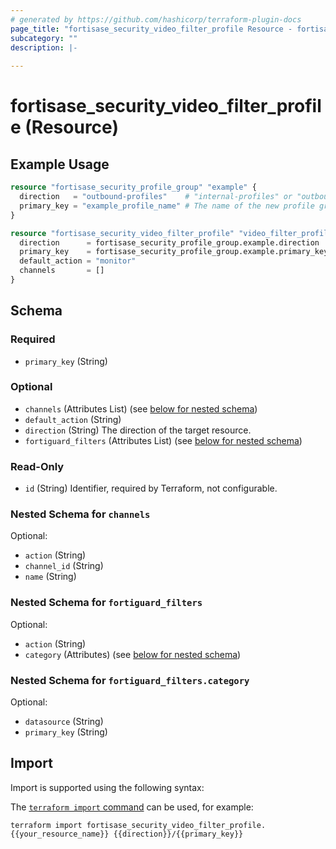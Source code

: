 ```yaml
---
# generated by https://github.com/hashicorp/terraform-plugin-docs
page_title: "fortisase_security_video_filter_profile Resource - fortisase"
subcategory: ""
description: |-
  
---
```


# fortisase_security_video_filter_profile (Resource)



## Example Usage

```terraform
resource "fortisase_security_profile_group" "example" {
  direction   = "outbound-profiles"    # "internal-profiles" or "outbound-profiles"
  primary_key = "example_profile_name" # The name of the new profile group
}

resource "fortisase_security_video_filter_profile" "video_filter_profile" {
  direction      = fortisase_security_profile_group.example.direction   # "internal-profiles" or "outbound-profiles"
  primary_key    = fortisase_security_profile_group.example.primary_key # The name of the existing profile group
  default_action = "monitor"
  channels       = []
}
```

<!-- schema generated by tfplugindocs -->
## Schema

### Required

- `primary_key` (String)

### Optional

- `channels` (Attributes List) (see [below for nested schema](#nestedatt--channels))
- `default_action` (String)
- `direction` (String) The direction of the target resource.
- `fortiguard_filters` (Attributes List) (see [below for nested schema](#nestedatt--fortiguard_filters))

### Read-Only

- `id` (String) Identifier, required by Terraform, not configurable.

<a id="nestedatt--channels"></a>
### Nested Schema for `channels`

Optional:

- `action` (String)
- `channel_id` (String)
- `name` (String)


<a id="nestedatt--fortiguard_filters"></a>
### Nested Schema for `fortiguard_filters`

Optional:

- `action` (String)
- `category` (Attributes) (see [below for nested schema](#nestedatt--fortiguard_filters--category))

<a id="nestedatt--fortiguard_filters--category"></a>
### Nested Schema for `fortiguard_filters.category`

Optional:

- `datasource` (String)
- `primary_key` (String)

## Import

Import is supported using the following syntax:

The [`terraform import` command](https://developer.hashicorp.com/terraform/cli/commands/import) can be used, for example:

```shell
terraform import fortisase_security_video_filter_profile.{{your_resource_name}} {{direction}}/{{primary_key}}
```
